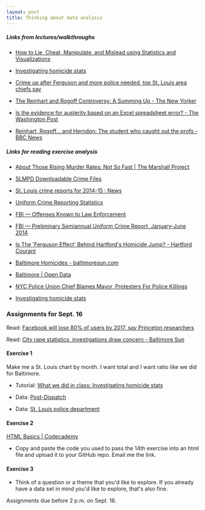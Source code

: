 ```yaml
---
layout: post
title: Thinking about data analysis
---
```


##### Links from lectures/walkthroughs

* [How to Lie, Cheat, Manipulate, and Mislead using Statistics and Visualizations](http://andrewbtran.github.io/JRN-418/lie-manipulate-cheat)

* [Investigating homicide stats](http://andrewbtran.github.io/JRN-418/homicide_stats/)

* [Crime up after Ferguson and more police needed, top St. Louis area chiefs say](http://www.stltoday.com/news/local/crime-and-courts/crime-up-after-ferguson-and-more-police-needed-top-st/article_04d9f99f-9a9a-51be-a231-1707a57b50d6.html)

* [The Reinhart and Rogoff Controversy: A Summing Up - The New Yorker](http://www.newyorker.com/news/john-cassidy/the-reinhart-and-rogoff-controversy-a-summing-up)

* [Is the evidence for austerity based on an Excel spreadsheet error? - The Washington Post](http://www.washingtonpost.com/news/wonkblog/wp/2013/04/16/is-the-best-evidence-for-austerity-based-on-an-excel-spreadsheet-error/)

* [Reinhart, Rogoff... and Herndon: The student who caught out the profs - BBC News](http://www.bbc.com/news/magazine-22223190)

##### Links for reading exercise analysis

* [About Those Rising Murder Rates: Not So Fast | The Marshall Project](https://www.themarshallproject.org/2015/09/04/about-those-rising-murder-rates-not-so-fast)

* [SLMPD Downloadable Crime Files](http://www.slmpd.org/Crimereports.shtml)

* [St. Louis crime reports for 2014-15 : News](http://www.stltoday.com/news/local/stl-info/st-louis-crime-reports-for/html_9ffe4219-05aa-526d-92a1-3661d6b66842.html?appSession=801765812861063&RecordID=&PageID=2&PrevPageID=1&cpipage=3&CPISortType=&CPIorderBy=)

* [Uniform Crime Reporting Statistics](http://www.ucrdatatool.gov/)

* [FBI — Offenses Known to Law Enforcement](https://www.fbi.gov/about-us/cjis/ucr/crime-in-the-u.s/2013/crime-in-the-u.s.-2013/offenses-known-to-law-enforcement/offenses-known-to-law-enforcement)

* [FBI — Preliminary Semiannual Uniform Crime Report, January-June 2014](https://www.fbi.gov/about-us/cjis/ucr/crime-in-the-u.s/2014/preliminary-semiannual-uniform-crime-report-january-june-2014/preliminary-semiannual-uniform-crime-report-january-june-2014)

* [Is The 'Ferguson Effect' Behind Hartford's Homicide Jump? - Hartford Courant](http://www.courant.com/data-desk/hc-is-the-ferguson-effect-behind-hartfords-homicide-jump-20150717-htmlstory.html)

* [Baltimore Homicides - baltimoresun.com](http://data.baltimoresun.com/bing-maps/homicides/?)

* [Baltimore | Open Data](https://data.baltimorecity.gov/)

* [NYC Police Union Chief Blames Mayor, Protesters For Police Killings](http://www.huffingtonpost.com/2014/12/20/new-york-police-union-mayor_n_6361046.html)

* [Investigating homicide stats](http://andrewbtran.github.io/JRN-418/homicide_stats)


### Assignments for Sept. 16


Read: [Facebook will lose 80% of users by 2017, say Princeton researchers](http://www.theguardian.com/technology/2014/jan/22/facebook-princeton-researchers-infectious-disease)

Read: [City rape statistics, investigations draw concern - Baltimore Sun](http://www.baltimoresun.com/news/bs-md-ci-rapes-20100519-story.html)


#### Exercise 1

Make me a St. Louis chart by month. I want total and I want ratio like we did for Baltimore.

* Tutorial: [What we did in class: Investigating homicide stats](http://andrewbtran.github.io/JRN-418/homicide_stats/)

* Data: [Post-Dispatch](http://www.stltoday.com/news/local/stl-info/st-louis-crime-reports-for/html_9ffe4219-05aa-526d-92a1-3661d6b66842.html?appSession=801765812861063&RecordID=&PageID=2&PrevPageID=1&cpipage=3&CPISortType=&CPIorderBy=)

* Data: [St. Louis police department](http://www.slmpd.org/Crimereports.shtml)


#### Exercise 2

[HTML Basics | Codecademy](https://www.codecademy.com/courses/web-beginner-en-HZA3b/0/1)

* Copy and paste the code you used to pass the 14th exercise into an html file and upload it to your GitHub repo. Email me the link.

#### Exercise 3

* Think of a question or a theme that you'd like to explore. If you already have a data set in mind you'd like to explore, that's also fine. 

Assignments due before 2 p.m. on Sept. 16.
